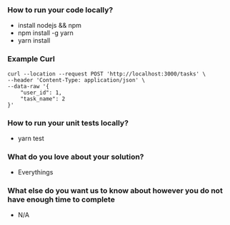 ### How to run your code locally?

- install nodejs && npm
- npm install -g yarn
- yarn install

### Example Curl

```
curl --location --request POST 'http://localhost:3000/tasks' \
--header 'Content-Type: application/json' \
--data-raw '{
    "user_id": 1,
    "task_name": 2
}'
```
### How to run your unit tests locally?

- yarn test

### What do you love about your solution?

- Everythings

### What else do you want us to know about however you do not have enough time to complete

- N/A
